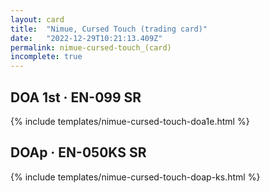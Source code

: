 ```yaml
---
layout: card
title:  "Nimue, Cursed Touch (trading card)"
date:   "2022-12-29T10:21:13.409Z"
permalink: nimue-cursed-touch_(card)
incomplete: true
---
```


## DOA 1st &middot; EN-099 SR

{% include templates/nimue-cursed-touch-doa1e.html %}


## DOAp &middot; EN-050KS SR

{% include templates/nimue-cursed-touch-doap-ks.html %}
